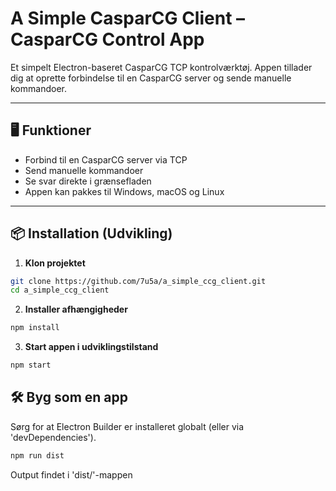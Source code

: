 # A Simple CasparCG Client – CasparCG Control App

Et simpelt Electron-baseret CasparCG TCP kontrolværktøj. Appen tillader dig at oprette forbindelse til en CasparCG server og sende manuelle kommandoer.

---

## 🖥 Funktioner

- Forbind til en CasparCG server via TCP
- Send manuelle kommandoer
- Se svar direkte i grænsefladen
- Appen kan pakkes til Windows, macOS og Linux

---

## 📦 Installation (Udvikling)

1. **Klon projektet**

```bash
git clone https://github.com/7u5a/a_simple_ccg_client.git
cd a_simple_ccg_client
```

2. **Installer afhængigheder**
```bash
npm install
```

3. **Start appen i udviklingstilstand**
```bash
npm start
```

## 🛠 Byg som en app

Sørg for at Electron Builder er installeret globalt (eller via 'devDependencies').
```bash
npm run dist
```
Output findet i 'dist/'-mappen
